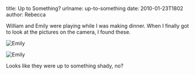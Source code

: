 title: Up to Something?
urlname: up-to-something
date: 2010-01-23T1802
author: Rebecca

William and Emily were playing while I was making dinner. When I finally got to
look at the pictures on the camera, I found these.

![Emily][a]

[a]: {static}/images/2010-01-23-emily-01.jpg

![Emily][b]

[b]: {static}/images/2010-01-23-emily-02.jpg

Looks like they were up to something shady, no?
